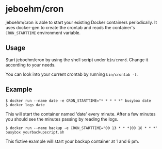 jeboehm/cron
===========

jeboehm/cron is able to start your existing Docker containers periodically. It
uses docker-gen to create the crontab and reads the container's `CRON_STARTTIME`
environment variable.

Usage
-----

Start jeboehm/cron by using the shell script under ```bin/crond```. Change it according
to your needs.

You can look into your current crontab by running ```bin/crontab -l```.

Example
-------
```
$ docker run --name date -e CRON_STARTTIME="* * * * *" busybox date
$ docker logs date
```

This will start the container named 'date' every minute. After a few minutes you
should see the minutes passing by reading the logs.

```
$ docker run --name backup -e CRON_STARTTIME="00 13 * * *|00 18 * * *" busybox yourbackupscript.sh
```

This fictive example will start your backup container at 1 and 6 pm.
